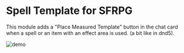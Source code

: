 # Spell Template for SFRPG

This module adds a "Place Measured Template" button in the chat card when a spell or an item with an effect area is used. (a bit like in dnd5).

![demo](spell-template.gif)
